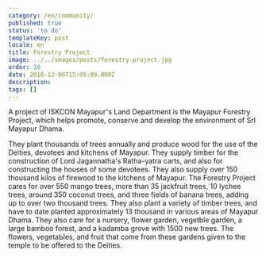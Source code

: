```yaml
---
category: /en/community/
published: true
status: 'to do'
templateKey: post
locale: en
title: Forestry Project
image: ../../images/posts/forestry-project.jpg
order: 10
date: 2018-12-06T15:05:09.000Z
description:
tags: []
---
```


А project of ISKCON Mayapuг's Land Department is the Mayapur Forestry Project, which helps promote, conserve and develop the environment of Srl Mayapur Dhama.

They plant thousands of trees annually and produce wood for the use of the Deities, devotees and kitchens of Mayapur. They supply timber for the construction of Lord Jagannatha's Ratha-yatra carts, and also for constructing the houses of some devotees. They also supply over 150 thousand kilos of firewood to the kitchens of Mayapur. The Forestry Project cares for over 550 mango trees, more than 35 jackfruit trees, 10 lychee trees, around 350 coconut trees, and three fields of banana trees, adding up to over two thousand trees. They also plant а variety of timber trees, and have to date planted approximately 13 thousand in various areas of Mayapur Dhama. They also care for а nursery, flower garden, vegetble garden, а large bamboo forest, and a kadamba grove with 1500 new trees. The flowers, vegetaЬles, апd fruit that come from these gardens given to the temple to bе offered to the Deities.

<tbd locale="en" url="mailto:haribol@mayapur.live"></tbd>
